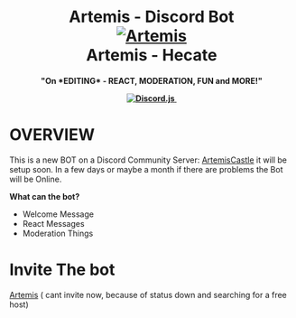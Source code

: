 
<h1 align="center">
  <br>
  Artemis - Discord Bot
  <br> 
  <a href="https://github.com/Phoetanix/DiscordBot-Artemis"><img src="https://i.imgur.com/8JdCwdL.jpg"
alt="Artemis"></a>
 <br>
  Artemis - Hecate
  <br>
</h1>
<h4 align="center"> "On *EDITING* - REACT, MODERATION, FUN and MORE!"
  <p align="center">
    
   <a href="https://discord.js.org/#/">
     <img alt="Discord.js" src="https://img.shields.io/npm/v/discord.js?color=default&label=Discord.js&style=plastic">
  </a>
  
  <a href="https://discord.gg/n72kJ3Mycz">
       <img scr="https://img.shields.io/discord/769271333049598004?label=ArtemisCastle">
  </a>
  
<p align="center">
  <a href=""
     src="">
  </a>



# OVERVIEW
This is a new BOT on a Discord Community Server: [ArtemisCastle]("https://discord.gg/n72kJ3Mycz") it will be setup soon.
In a few days or maybe a month if there are problems the Bot will be Online.

**__What can the bot?__**

- Welcome Message
- React Messages
- Moderation Things



# Invite The bot

[Artemis]("") ( cant invite now, because of status down and searching for a free host)

